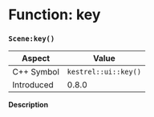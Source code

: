
# Function: key
### `Scene:key()`

| Aspect | Value |
| --- | --- |
| C++ Symbol | `kestrel::ui::key()` |
| Introduced | 0.8.0 |

**Description**


